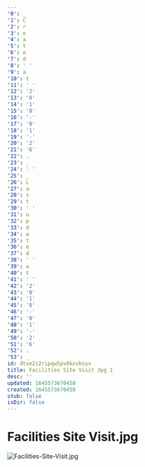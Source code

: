 ```yaml
---
'0': _
'1': C
'2': r
'3': e
'4': a
'5': t
'6': e
'7': d
'8': ' '
'9': a
'10': t
'11': ' '
'12': '2'
'13': '0'
'14': '1'
'15': '8'
'16': '-'
'17': '0'
'18': '1'
'19': '-'
'20': '2'
'21': '6'
'22': .
'23': _
'24': ' '
'25': _
'26': L
'27': a
'28': s
'29': t
'30': ' '
'31': u
'32': p
'33': d
'34': a
'35': t
'36': e
'37': d
'38': ' '
'39': a
'40': t
'41': ' '
'42': '2'
'43': '0'
'44': '1'
'45': '8'
'46': '-'
'47': '0'
'48': '1'
'49': '-'
'50': '2'
'51': '6'
'52': .
'53': _
id: dtxe2i2ripqw5pv8kxvbsyv
title: Facilities Site Visit Jpg 1
desc: ''
updated: 1645573670458
created: 1645573670458
stub: false
isDir: false
---
```


# Facilities Site Visit.jpg


![Facilities-Site-Visit.jpg](/assets/facilities-site-visit-9kmgl3ttghvj.jpg)

